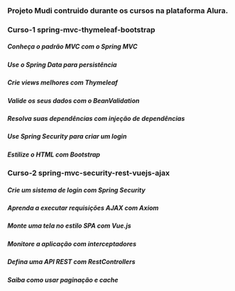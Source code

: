 ### Projeto Mudi contruido durante os cursos na plataforma Alura.
### Curso-1 spring-mvc-thymeleaf-bootstrap
##### Conheça o padrão MVC com o Spring MVC
##### Use o Spring Data para persistência
##### Crie views melhores com Thymeleaf
##### Valide os seus dados com o BeanValidation
##### Resolva suas dependências com injeção de dependências
##### Use Spring Security para criar um login
##### Estilize o HTML com Bootstrap
### Curso-2 spring-mvc-security-rest-vuejs-ajax
##### Crie um sistema de login com Spring Security
##### Aprenda a executar requisições AJAX com Axiom
##### Monte uma tela no estilo SPA com Vue.js
##### Monitore a aplicação com interceptadores
##### Defina uma API REST com RestControllers
##### Saiba como usar paginação e cache

